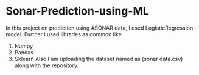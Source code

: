 # Sonar-Prediction-using-ML
In this project on prediction using #SONAR data, I used LogisticRegression model.
Further I used libraries as common like 
1. Numpy
2. Pandas
3. Sklearn
Also I am uploading the dataset named as (sonar data.csv) along with the repository.

